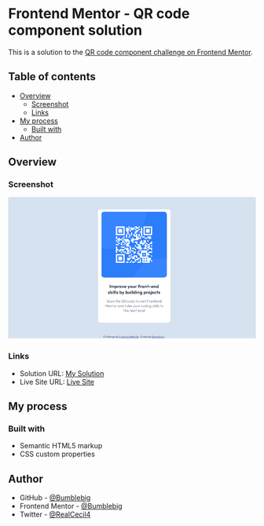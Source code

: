 # Frontend Mentor - QR code component solution

This is a solution to the [QR code component challenge on Frontend Mentor](https://www.frontendmentor.io/challenges/qr-code-component-iux_sIO_H). 

## Table of contents

- [Overview](#overview)
  - [Screenshot](#screenshot)
  - [Links](#links)
- [My process](#my-process)
  - [Built with](#built-with)
- [Author](#author)


## Overview

### Screenshot

![](design/screenshot.png)

### Links

- Solution URL: [My Solution](https://github.com/Bumblebig/Frontend-mentor-solutions/tree/main/qr-code-component-main)
- Live Site URL: [Live Site](https://bumblebig.github.io/Frontend-mentor-solutions/qr-code-component-main/)

## My process

### Built with

- Semantic HTML5 markup
- CSS custom properties

## Author

- GitHub - [@Bumblebig](https://www.github.com/Bumblebig)
- Frontend Mentor - [@Bumblebig](https://www.frontendmentor.io/profile/Bumblebig)
- Twitter - [@RealCecil4](https://www.twitter.com/RealCecil4)
